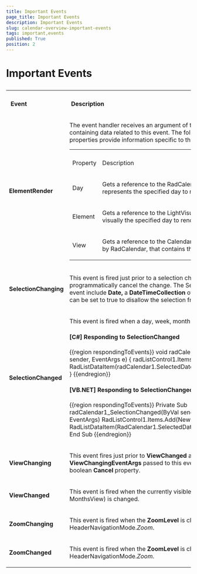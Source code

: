 ```yaml
---
title: Important Events
page_title: Important Events
description: Important Events
slug: calendar-overview-important-events
tags: important,events
published: True
position: 2
---
```


# Important Events



## 
<table><th><tr><td>

<b> Event</b></td><td>

<b> Description</b></td></tr></th><tr><td>

<b>ElementRender</b></td><td>

The event handler receives an argument of type RenderElementEventArgs containing data related to this event. The following <b>RenderElementEventArgs</b> properties provide information specific to this event.
<table><th><tr><td>

Property</td><td>

Description</td></tr></th><tr><td>

Day</td><td>

Gets a reference to the RadCalendarDay logical object that represents the specified day to render.</td></tr><tr><td>

Element</td><td>

Gets a reference to the LightVisualElement object that represents visually the specified day to render. </td></tr><tr><td>

View</td><td>

Gets a reference to the CalendarView object currently displayed by RadCalendar, that contains the specified day to render.</td></tr></table></td></tr><tr><td>

<b>SelectionChanging</b></td><td>

This event is fired just prior to a selection change and allows you to programmatically cancel the change. The SelectionEventArgs passed to this event include <b>Date, </b>a <b>DateTimeCollection </b>of selected dates and <b>Cancel </b>that can be set to true to disallow the selection from being changed.</td></tr><tr><td>

<b>SelectionChanged</b></td><td>

This event is fired when a day, week, month or year is changed.

#### __[C#] Responding to SelectionChanged__

{{region respondingToEvents}}
	        void radCalendar1_SelectionChanged(object sender, EventArgs e)
	        {
	            radListControl1.Items.Add(new RadListDataItem(radCalendar1.SelectedDate.ToShortDateString().ToString()));
	        }
	{{endregion}}



#### __[VB.NET] Responding to SelectionChanged__

{{region respondingToEvents}}
	    Private Sub radCalendar1_SelectionChanged(ByVal sender As Object, ByVal e As EventArgs)
	        RadListControl1.Items.Add(New RadListDataItem(RadCalendar1.SelectedDate.ToShortDateString().ToString()))
	    End Sub
	{{endregion}}

</td></tr><tr><td>

<b>ViewChanging</b></td><td>

This event fires just prior to <b>ViewChanged </b>and allows you to cancel.  The <b>ViewChangingEventArgs </b>passed to this event include the <b>View </b>and a boolean <b>Cancel </b>property.</td></tr><tr><td>

<b>ViewChanged</b></td><td>

This event is fired when the currently visible view (for example a YearView Or MonthsView) is changed.</td></tr><tr><td>

<b>ZoomChanging</b></td><td>

This event is fired when the <b>ZoomLevel</b> is changing in HeaderNavigationMode.<i>Zoom</i>.
            </td></tr><tr><td>

<b>ZoomChanged</b></td><td>

This event is fired when the <b>ZoomLevel</b> is changed in HeaderNavigationMode.<i>Zoom</i>.</td></tr></table>
